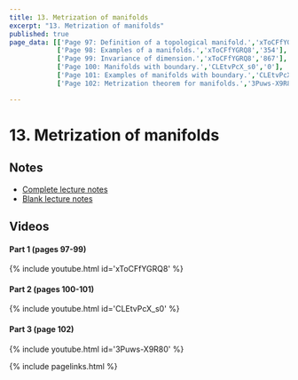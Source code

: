 ```yaml
---
title: 13. Metrization of manifolds
excerpt: "13. Metrization of manifolds"
published: true
page_data: [['Page 97: Definition of a topological manifold.','xToCFfYGRQ8','0'],
            ['Page 98: Examples of a manifolds.','xToCFfYGRQ8','354'],
            ['Page 99: Invariance of dimension.','xToCFfYGRQ8','867'],
            ['Page 100: Manifolds with boundary.','CLEtvPcX_s0','0'],
            ['Page 101: Examples of manifolds with boundary.','CLEtvPcX_s0','597'],
            ['Page 102: Metrization theorem for manifolds.','3Puws-X9R80','0']]

---
```




# 13. Metrization of manifolds

## Notes

* [Complete lecture notes]({{site.baseurl}}/assets/notes/mth427_notes_13.pdf)
* [Blank lecture notes]({{site.baseurl}}/assets/blank_notes/mth427_blanks_13.pdf)

## Videos

#### Part 1 (pages 97-99)

{% include youtube.html id='xToCFfYGRQ8' %}

#### Part 2 (pages 100-101)

{% include youtube.html id='CLEtvPcX_s0' %}

#### Part 3 (page  102)

{% include youtube.html id='3Puws-X9R80' %}




{% include pagelinks.html %}
